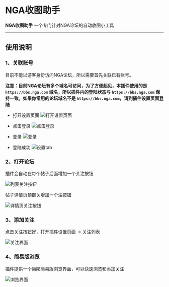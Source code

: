 # NGA收图助手

**NGA收图助手** 一个专门针对NGA论坛的自动收图小工具

---
 
## 使用说明

### 1、关联账号
 
目前不能以游客身份访问NGA论坛，所以需要首先关联已有账号。

**注意：目前NGA论坛有多个域名可访问，为了方便起见，本插件使用的是 ```https://bbs.nga.com``` 域名，所以插件内的登陆状态与 ```https://bbs.nga.com``` 保持一致。如果你常用的论坛域名不是 ```https://bbs.nga.com```，请到插件设置页面登陆**
 
- 打开设置页面
![打开设置页面](https://user-images.githubusercontent.com/2403107/109130073-47489d00-778c-11eb-83a8-0a801b8927af.png)

- 点击登录
![点击登录](https://user-images.githubusercontent.com/2403107/109130332-91318300-778c-11eb-822b-c618e09cceca.png)

- 登录
![登录](https://user-images.githubusercontent.com/2403107/109130486-c047f480-778c-11eb-8893-57c1a62e313e.png)

- 登陆成功
![设置tab](https://user-images.githubusercontent.com/2403107/109132117-6cd6a600-778e-11eb-831a-16aba1f0bedb.png)

### 2、打开论坛

插件会自动在每个帖子后面增加一个关注按钮

![列表关注按钮](https://user-images.githubusercontent.com/2403107/109247376-ca1a3800-781e-11eb-8220-3ca50384f9fc.png)

帖子详情页顶部关增加一个注按钮

![详情页关注按钮](https://user-images.githubusercontent.com/2403107/109247542-12d1f100-781f-11eb-9f65-cbd12e04ec75.png)

### 3、添加关注

点击关注按钮好，打开插件设置页面 -> 关注列表

![关注界面](https://user-images.githubusercontent.com/2403107/109248139-3b0e1f80-7820-11eb-9dd0-c3cc5746becd.png)

### 4、简易版浏览

插件提供一个~~简陋~~简易版浏览界面，可以快速浏览和添加关注

![浏览界面](https://user-images.githubusercontent.com/2403107/109248470-d606f980-7820-11eb-8e85-097cd6f5ecef.png)
